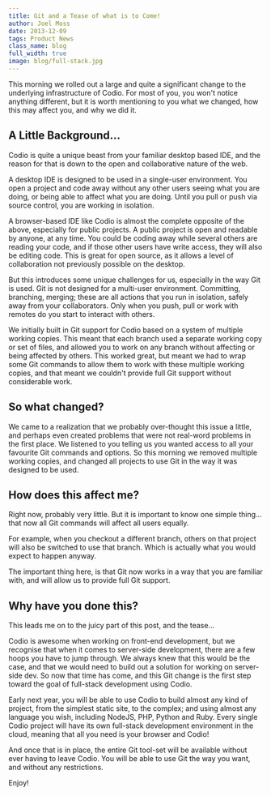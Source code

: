 ```yaml
---
title: Git and a Tease of what is to Come!
author: Joel Moss
date: 2013-12-09
tags: Product News
class_name: blog
full_width: true
image: blog/full-stack.jpg
---
```


This morning we rolled out a large and quite a significant change to the underlying infrastructure of Codio. For most of you, you won't notice anything different, but it is worth mentioning to you what we changed, how this may affect you, and why we did it.

## A Little Background...

Codio is quite a unique beast from your familiar desktop based IDE, and the reason for that is down to the open and collaborative nature of the web.

A desktop IDE is designed to be used in a single-user environment. You open a project and code away without any other users seeing what you are doing, or being able to affect what you are doing. Until you pull or push via source control, you are working in isolation.

A browser-based IDE like Codio is almost the complete opposite of the above, especially for public projects. A public project is open and readable by anyone, at any time. You could be coding away while several others are reading your code, and if those other users have write access, they will also be editing code. This is great for open source, as it allows a level of collaboration not previously possible on the desktop.

But this introduces some unique challenges for us, especially in the way Git is used. Git is not designed for a multi-user environment. Committing, branching, merging; these are all actions that you run in isolation, safely away from your collaborators. Only when you push, pull or work with remotes do you start to interact with others.

We initially built in Git support for Codio based on a system of multiple working copies. This meant that each branch used a separate working copy or set of files, and allowed you to work on any branch without affecting or being affected by others. This worked great, but meant we had to wrap some Git commands to allow them to work with these multiple working copies, and that meant we couldn't provide full Git support without considerable work.

## So what changed?

We came to a realization that we probably over-thought this issue a little, and perhaps even created problems that were not real-word problems in the first place. We listened to you telling us you wanted access to all your favourite Git commands and options. So this morning we removed multiple working copies, and changed all projects to use Git in the way it was designed to be used.

## How does this affect me?

Right now, probably very little. But it is important to know one simple thing... that now all Git commands will affect all users equally.

For example, when you checkout a different branch, others on that project will also be switched to use that branch. Which is actually what you would expect to happen anyway.

The important thing here, is that Git now works in a way that you are familiar with, and will allow us to provide full Git support.

## Why have you done this?

This leads me on to the juicy part of this post, and the tease...

Codio is awesome when working on front-end development, but we recognise that when it comes to server-side development, there are a few hoops you have to jump through. We always knew that this would be the case, and that we would need to build out a solution for working on server-side dev. So now that time has come, and this Git change is the first step toward the goal of full-stack development using Codio.

Early next year, you will be able to use Codio to build almost any kind of project, from the simplest static site, to the complex; and using almost any language you wish, including NodeJS, PHP, Python and Ruby. Every single Codio project will have its own full-stack development environment in the cloud, meaning that all you need is your browser and Codio!

And once that is in place, the entire Git tool-set will be available without ever having to leave Codio. You will be able to use Git the way you want, and without any restrictions.

Enjoy!